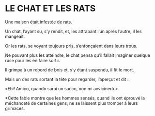 # LE CHAT ET LES RATS

Une maison était infestée de rats. 

Un chat, l’ayant su, s’y rendit, et, les attrapant l’un après l’autre, il les mangeait.

Or les rats, se voyant toujours pris, s’enfonçaient dans leurs trous. 

Ne pouvant plus les atteindre, le chat pensa qu’il fallait imaginer quelque ruse pour les en faire sortir. 

Il grimpa à un rebord de bois et, s’y étant suspendu, il fit le mort. 

Mais un des rats sortant la tête pour regarder, l’aperçut et dit : 

«Ehi! Amico, quando sarai un sacco, non mi avvicinerò.»


*Cette fable montre que les hommes sensés, quand ils ont éprouvé la méchanceté de certaines gens, ne se laissent plus tromper à leurs grimaces. 
